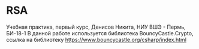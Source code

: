 # RSA
Учебная практика, первый курс, Денисов Никита, НИУ ВШЭ - Пермь, БИ-18-1
В данной работе используется библиотека BouncyCastle.Crypto, ссылка на библиотеку https://www.bouncycastle.org/csharp/index.html
